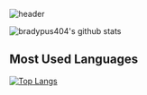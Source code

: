 <!--![header](https://capsule-render.vercel.app/api?type=ractheight=400&text=Hello%20World!&desc=Hello%20capsule%20render)-->
![header](https://capsule-render.vercel.app/api?type=transparent&color=auto&height=150&section=header&text=Hi%20I\'m%20foliv0ra&desc=Let\'s%20analyze%20Malware%20together\!&descAlign=60&descAlignY=90&stroke=00FF00)

<!--
**bradypus404/bradypus404** is a ✨ _special_ ✨ repository because its `README.md` (this file) appears on your GitHub profile.

Here are some ideas to get you started:

- 🔭 I’m currently working on ...
- 🌱 I’m currently learning ...
- 👯 I’m looking to collaborate on ...
- 🤔 I’m looking for help with ...
- 💬 Ask me about ...
- 📫 How to reach me: ...
- 😄 Pronouns: ...
- ⚡ Fun fact: ...
-->

![bradypus404's github stats](https://github-readme-stats.vercel.app/api?username=bradypus404&show_icons=true&theme=radical)

Most Used Languages
------
[![Top Langs](https://github-readme-stats.vercel.app/api/top-langs/?username=bradypus404&layout=compact)](https://github.com/bradypus404/github-readme-stats)

